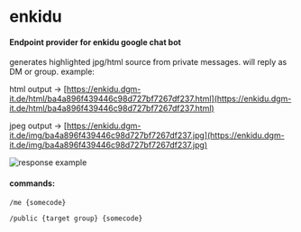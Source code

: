 # enkidu

#### Endpoint provider for enkidu google chat bot

generates highlighted jpg/html source from private messages. will reply as DM or group.
example:

html output -> [https://enkidu.dgm-it.de/html/ba4a896f439446c98d727bf7267df237.html](https://enkidu.dgm-it.de/html/ba4a896f439446c98d727bf7267df237.html)

jpeg output -> [https://enkidu.dgm-it.de/img/ba4a896f439446c98d727bf7267df237.jpg](https://enkidu.dgm-it.de/img/ba4a896f439446c98d727bf7267df237.jpg)

![response example](http://data.shitkatapult.org/enkidu_themed3.png)


#### commands:

``
/me {somecode}
``


``
/public {target group} {somecode}
``
